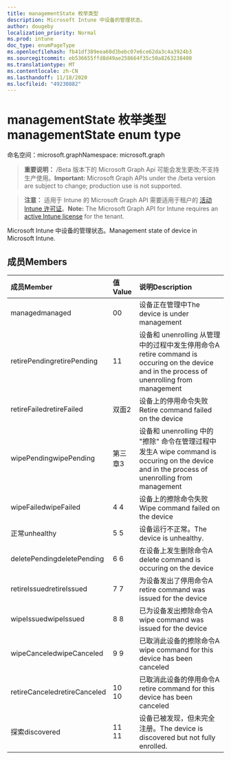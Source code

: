 ```yaml
---
title: managementState 枚举类型
description: Microsoft Intune 中设备的管理状态。
author: dougeby
localization_priority: Normal
ms.prod: intune
doc_type: enumPageType
ms.openlocfilehash: fb41df389eea60d3bebc07e6ce62da3c4a3924b3
ms.sourcegitcommit: eb536655ffd8d49ae258664f35c50a8263238400
ms.translationtype: MT
ms.contentlocale: zh-CN
ms.lasthandoff: 11/18/2020
ms.locfileid: "49230882"
---
```

# <a name="managementstate-enum-type"></a><span data-ttu-id="b3254-103">managementState 枚举类型</span><span class="sxs-lookup"><span data-stu-id="b3254-103">managementState enum type</span></span>

<span data-ttu-id="b3254-104">命名空间：microsoft.graph</span><span class="sxs-lookup"><span data-stu-id="b3254-104">Namespace: microsoft.graph</span></span>

> <span data-ttu-id="b3254-105">**重要说明：** /Beta 版本下的 Microsoft Graph Api 可能会发生更改;不支持生产使用。</span><span class="sxs-lookup"><span data-stu-id="b3254-105">**Important:** Microsoft Graph APIs under the /beta version are subject to change; production use is not supported.</span></span>

> <span data-ttu-id="b3254-106">**注意：** 适用于 Intune 的 Microsoft Graph API 需要适用于租户的 [活动 Intune 许可证](https://go.microsoft.com/fwlink/?linkid=839381)。</span><span class="sxs-lookup"><span data-stu-id="b3254-106">**Note:** The Microsoft Graph API for Intune requires an [active Intune license](https://go.microsoft.com/fwlink/?linkid=839381) for the tenant.</span></span>

<span data-ttu-id="b3254-107">Microsoft Intune 中设备的管理状态。</span><span class="sxs-lookup"><span data-stu-id="b3254-107">Management state of device in Microsoft Intune.</span></span>

## <a name="members"></a><span data-ttu-id="b3254-108">成员</span><span class="sxs-lookup"><span data-stu-id="b3254-108">Members</span></span>
|<span data-ttu-id="b3254-109">成员</span><span class="sxs-lookup"><span data-stu-id="b3254-109">Member</span></span>|<span data-ttu-id="b3254-110">值</span><span class="sxs-lookup"><span data-stu-id="b3254-110">Value</span></span>|<span data-ttu-id="b3254-111">说明</span><span class="sxs-lookup"><span data-stu-id="b3254-111">Description</span></span>|
|:---|:---|:---|
|<span data-ttu-id="b3254-112">managed</span><span class="sxs-lookup"><span data-stu-id="b3254-112">managed</span></span>|<span data-ttu-id="b3254-113">0</span><span class="sxs-lookup"><span data-stu-id="b3254-113">0</span></span>|<span data-ttu-id="b3254-114">设备正在管理中</span><span class="sxs-lookup"><span data-stu-id="b3254-114">The device is under management</span></span>|
|<span data-ttu-id="b3254-115">retirePending</span><span class="sxs-lookup"><span data-stu-id="b3254-115">retirePending</span></span>|<span data-ttu-id="b3254-116">1</span><span class="sxs-lookup"><span data-stu-id="b3254-116">1</span></span>|<span data-ttu-id="b3254-117">设备和 unenrolling 从管理中的过程中发生停用命令</span><span class="sxs-lookup"><span data-stu-id="b3254-117">A retire command is occuring on the device and in the process of unenrolling from management</span></span>|
|<span data-ttu-id="b3254-118">retireFailed</span><span class="sxs-lookup"><span data-stu-id="b3254-118">retireFailed</span></span>|<span data-ttu-id="b3254-119">双面</span><span class="sxs-lookup"><span data-stu-id="b3254-119">2</span></span>|<span data-ttu-id="b3254-120">设备上的停用命令失败</span><span class="sxs-lookup"><span data-stu-id="b3254-120">Retire command failed on the device</span></span>|
|<span data-ttu-id="b3254-121">wipePending</span><span class="sxs-lookup"><span data-stu-id="b3254-121">wipePending</span></span>|<span data-ttu-id="b3254-122">第三章</span><span class="sxs-lookup"><span data-stu-id="b3254-122">3</span></span>|<span data-ttu-id="b3254-123">设备和 unenrolling 中的 "擦除" 命令在管理过程中发生</span><span class="sxs-lookup"><span data-stu-id="b3254-123">A wipe command is occuring on the device and in the process of unenrolling from management</span></span>|
|<span data-ttu-id="b3254-124">wipeFailed</span><span class="sxs-lookup"><span data-stu-id="b3254-124">wipeFailed</span></span>|<span data-ttu-id="b3254-125">4 </span><span class="sxs-lookup"><span data-stu-id="b3254-125">4</span></span>|<span data-ttu-id="b3254-126">设备上的擦除命令失败</span><span class="sxs-lookup"><span data-stu-id="b3254-126">Wipe command failed on the device</span></span>|
|<span data-ttu-id="b3254-127">正常</span><span class="sxs-lookup"><span data-stu-id="b3254-127">unhealthy</span></span>|<span data-ttu-id="b3254-128">5 </span><span class="sxs-lookup"><span data-stu-id="b3254-128">5</span></span>|<span data-ttu-id="b3254-129">设备运行不正常。</span><span class="sxs-lookup"><span data-stu-id="b3254-129">The device is unhealthy.</span></span>|
|<span data-ttu-id="b3254-130">deletePending</span><span class="sxs-lookup"><span data-stu-id="b3254-130">deletePending</span></span>|<span data-ttu-id="b3254-131">6 </span><span class="sxs-lookup"><span data-stu-id="b3254-131">6</span></span>|<span data-ttu-id="b3254-132">在设备上发生删除命令</span><span class="sxs-lookup"><span data-stu-id="b3254-132">A delete command is occuring on the device</span></span> |
|<span data-ttu-id="b3254-133">retireIssued</span><span class="sxs-lookup"><span data-stu-id="b3254-133">retireIssued</span></span>|<span data-ttu-id="b3254-134">7 </span><span class="sxs-lookup"><span data-stu-id="b3254-134">7</span></span>|<span data-ttu-id="b3254-135">为设备发出了停用命令</span><span class="sxs-lookup"><span data-stu-id="b3254-135">A retire command was issued for the device</span></span>|
|<span data-ttu-id="b3254-136">wipeIssued</span><span class="sxs-lookup"><span data-stu-id="b3254-136">wipeIssued</span></span>|<span data-ttu-id="b3254-137">8 </span><span class="sxs-lookup"><span data-stu-id="b3254-137">8</span></span>|<span data-ttu-id="b3254-138">已为设备发出擦除命令</span><span class="sxs-lookup"><span data-stu-id="b3254-138">A wipe command was issued for the device</span></span>|
|<span data-ttu-id="b3254-139">wipeCanceled</span><span class="sxs-lookup"><span data-stu-id="b3254-139">wipeCanceled</span></span>|<span data-ttu-id="b3254-140">9 </span><span class="sxs-lookup"><span data-stu-id="b3254-140">9</span></span>|<span data-ttu-id="b3254-141">已取消此设备的擦除命令</span><span class="sxs-lookup"><span data-stu-id="b3254-141">A wipe command for this device has been canceled</span></span>|
|<span data-ttu-id="b3254-142">retireCanceled</span><span class="sxs-lookup"><span data-stu-id="b3254-142">retireCanceled</span></span>|<span data-ttu-id="b3254-143">10  </span><span class="sxs-lookup"><span data-stu-id="b3254-143">10</span></span>|<span data-ttu-id="b3254-144">已取消此设备的停用命令</span><span class="sxs-lookup"><span data-stu-id="b3254-144">A retire command for this device has been canceled</span></span>|
|<span data-ttu-id="b3254-145">探索</span><span class="sxs-lookup"><span data-stu-id="b3254-145">discovered</span></span>|<span data-ttu-id="b3254-146">11 </span><span class="sxs-lookup"><span data-stu-id="b3254-146">11</span></span>|<span data-ttu-id="b3254-147">设备已被发现，但未完全注册。</span><span class="sxs-lookup"><span data-stu-id="b3254-147">The device is discovered but not fully enrolled.</span></span>|




